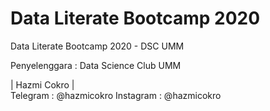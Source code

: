 # Data Literate Bootcamp 2020
Data Literate Bootcamp 2020 - DSC UMM

Penyelenggara : Data Science Club UMM

| Hazmi Cokro | \
Telegram : @hazmicokro
Instagram : @hazmicokro
